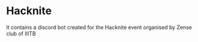 # Hacknite
It contains a discord bot created for the Hacknite event organised by Zense club of IIITB
